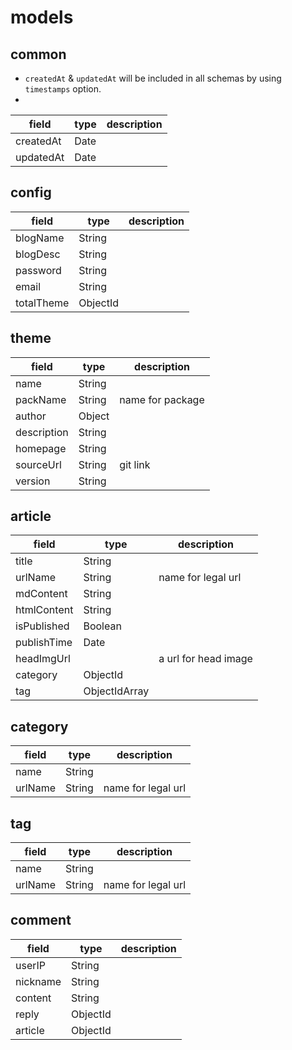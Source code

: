 # models

## common

* `createdAt` & `updatedAt` will be included in all schemas by using `timestamps` option.
*

| field | type | description |
| --- | --- | --- |
| createdAt | Date ||
| updatedAt | Date ||

## config

| field | type | description |
| --- | --- | --- |
| blogName | String ||
| blogDesc | String ||
| password | String ||
| email | String ||
| totalTheme | ObjectId ||

## theme

| field | type | description |
| --- | --- | --- |
| name | String ||
| packName | String | name for package |
| author | Object ||
| description | String ||
| homepage | String | |
| sourceUrl | String | git link |
| version | String ||

## article

| field | type | description |
| --- | --- | --- |
| title | String ||
| urlName | String | name for legal url |
| mdContent | String ||
| htmlContent | String ||
| isPublished | Boolean ||
| publishTime | Date ||
| headImgUrl || a url for head image |
| category | ObjectId ||
| tag | ObjectIdArray ||

## category

| field | type | description |
| --- | --- | --- |
| name | String ||
| urlName | String | name for legal url |

## tag

| field | type | description |
| --- | --- | --- |
| name | String ||
| urlName | String | name for legal url |

## comment

| field | type | description |
| --- | --- | --- |
| userIP | String ||
| nickname | String ||
| content | String ||
| reply | ObjectId ||
| article | ObjectId ||
